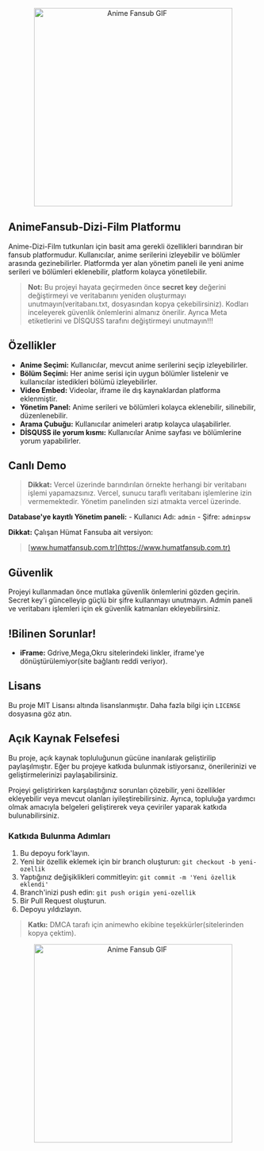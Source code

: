 <p align="center"> <img src="https://media1.tenor.com/m/IAkzeTqB_RMAAAAC/rin-tohsaka-carnival-pantasm.gif" alt="Anime Fansub GIF" width="400" /> </p>

## AnimeFansub-Dizi-Film Platformu

Anime-Dizi-Film tutkunları için basit ama gerekli özellikleri barındıran bir fansub platformudur. Kullanıcılar, anime serilerini izleyebilir ve bölümler arasında gezinebilirler. Platformda yer alan yönetim paneli ile yeni anime serileri ve bölümleri eklenebilir, platform kolayca yönetilebilir.

> **Not:** Bu projeyi hayata geçirmeden önce **secret key** değerini değiştirmeyi ve veritabanını yeniden oluşturmayı unutmayın(veritabanı.txt, dosyasından kopya çekebilirsiniz). Kodları inceleyerek güvenlik önlemlerini almanız önerilir. Ayrıca Meta etiketlerini ve DİSQUSS tarafını değiştirmeyi unutmayın!!!

## Özellikler

-   **Anime Seçimi:** Kullanıcılar, mevcut anime serilerini seçip izleyebilirler.
-   **Bölüm Seçimi:** Her anime serisi için uygun bölümler listelenir ve kullanıcılar istedikleri bölümü izleyebilirler.
-   **Video Embed:** Videolar, iframe ile dış kaynaklardan platforma eklenmiştir.
-   **Yönetim Panel:** Anime serileri ve bölümleri kolayca eklenebilir, silinebilir, düzenlenebilir.
-   **Arama Çubuğu:** Kullanıcılar animeleri aratıp kolayca ulaşabilirler.
-   **DİSQUSS ile yorum kısmı:** Kullanıcılar Anime sayfası ve bölümlerine yorum yapabilirler.

## Canlı Demo

> **Dikkat:** Vercel üzerinde barındırılan örnekte herhangi bir veritabanı işlemi yapamazsınız. Vercel, sunucu taraflı veritabanı işlemlerine izin vermemektedir. Yönetim panelinden sizi atmakta vercel üzerinde.

**Database'ye kayıtlı Yönetim paneli:** - Kullanıcı Adı: `admin` - Şifre: `adminpsw`


**Dikkat:** Çalışan Hümat Fansuba ait versiyon:
> [www.humatfansub.com.tr](https://www.humatfansub.com.tr)

## Güvenlik

Projeyi kullanmadan önce mutlaka güvenlik önlemlerini gözden geçirin. Secret key'i güncelleyip güçlü bir şifre kullanmayı unutmayın. Admin paneli ve veritabanı işlemleri için ek güvenlik katmanları ekleyebilirsiniz.

## !Bilinen Sorunlar!

-   **iFrame:** Gdrive,Mega,Okru sitelerindeki linkler, iframe'ye dönüştürülemiyor(site bağlantı reddi veriyor).

## Lisans

Bu proje MIT Lisansı altında lisanslanmıştır. Daha fazla bilgi için `LICENSE` dosyasına göz atın.

## Açık Kaynak Felsefesi

Bu proje, açık kaynak topluluğunun gücüne inanılarak geliştirilip paylaşılmıştır. Eğer bu projeye katkıda bulunmak istiyorsanız, önerilerinizi ve geliştirmelerinizi paylaşabilirsiniz.

Projeyi geliştirirken karşılaştığınız sorunları çözebilir, yeni özellikler ekleyebilir veya mevcut olanları iyileştirebilirsiniz. Ayrıca, topluluğa yardımcı olmak amacıyla belgeleri geliştirerek veya çeviriler yaparak katkıda bulunabilirsiniz.

### Katkıda Bulunma Adımları

1. Bu depoyu fork'layın.
2. Yeni bir özellik eklemek için bir branch oluşturun: `git checkout -b yeni-ozellik`
3. Yaptığınız değişiklikleri commitleyin: `git commit -m 'Yeni özellik eklendi'`
4. Branch'inizi push edin: `git push origin yeni-ozellik`
5. Bir Pull Request oluşturun.
6. Depoyu yıldızlayın.

> **Katkı:** DMCA tarafı için animewho ekibine teşekkürler(sitelerinden kopya çektim).

<p align="center"> <img src="https://media1.tenor.com/m/w5EFZpYKe8MAAAAC/anime-anime-funny.gif" alt="Anime Fansub GIF" width="400" /> </p>


